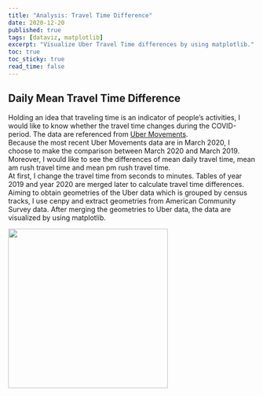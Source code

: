 ```yaml
---
title: "Analysis: Travel Time Difference"
date: 2020-12-20
published: true
tags: [dataviz, matplotlib]
excerpt: "Visualize Uber Travel Time differences by using matplotlib."
toc: true
toc_sticky: true
read_time: false
---
```


## Daily Mean Travel Time Difference

Holding an idea that traveling time is an indicator of people’s activities, I would like to know whether the travel time changes during the COVID-period. The data are referenced from <a href=" https://movement.uber.com/?lang=en-US">Uber Movements</a>. 
<br>
Because the most recent Uber Movements data are in March 2020, I choose to make the comparison between March 2020 and March 2019. Moreover, I would like to see the differences of mean daily travel time, mean am rush travel time and mean pm rush travel time.
<br>
At first, I change the travel time from seconds to minutes. Tables of year 2019 and year 2020 are merged later to calculate travel time differences. Aiming to obtain geometries of the Uber data which is grouped by census tracks, I use cenpy and extract geometries from American Community Survey data. After merging the geometries to Uber data, the data are visualized by using matplotlib.

<img src="https://github.com/jiaxuanlyu/Geospatial-LA-Covid-Analysis/blob/master/assets/images/meandiff.png" width="325" height="325">
